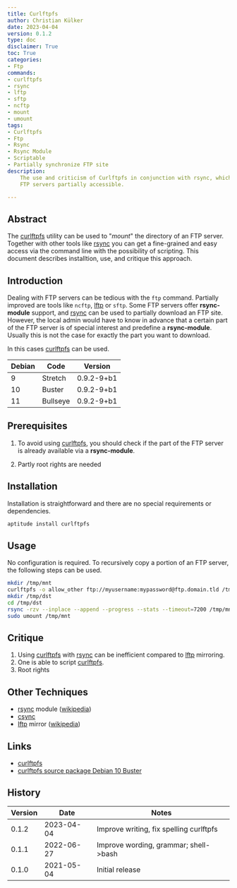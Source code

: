 ```yaml
---
title: Curlftpfs
author: Christian Külker
date: 2023-04-04
version: 0.1.2
type: doc
disclaimer: True
toc: True
categories:
- Ftp
commands:
- curlftpfs
- rsync
- lftp
- sftp
- ncftp
- mount
- umount
tags:
- Curlftpfs
- Ftp
- Rsync
- Rsync Module
- Scriptable
- Partially synchronize FTP site
description:
    The use and criticism of Curlftpfs in conjunction with rsync, which makes
    FTP servers partially accessible.

---
```


## Abstract

The [curlftpfs] utility can be used to "_mount_" the directory of an FTP server.
Together with other tools like [rsync] you can get a fine-grained and easy
access via the command line with the possibility of scripting. This document
describes installtion, use, and critique this approach.

## Introduction

Dealing with FTP servers can be tedious with the `ftp` command. Partially
improved are tools like `ncftp`, [lftp] or `sftp`. Some FTP servers offer
__rsync-module__ support, and [rsync] can be used to partially download an FTP
site. However, the local admin would have to know in advance that a certain
part of the FTP server is of special interest and predefine a __rsync-module__.
Usually this is not the case for exactly the part you want to download.

In this cases [curlftpfs] can be used.

| Debian | Code       | Version    |
|--------|------------|------------|
|  9     | Stretch    | 0.9.2-9+b1 |
| 10     | Buster     | 0.9.2-9+b1 |
| 11     | Bullseye   | 0.9.2-9+b1 |

## Prerequisites

1. To avoid using [curlftpfs], you should check if the part of the FTP server is
   already available via a __rsync-module__.

2. Partly root rights are needed

## Installation

Installation is straightforward and there are no special requirements or
dependencies.

```bash
aptitude install curlftpfs
```

## Usage

No configuration is required. To recursively copy a portion of an FTP server,
the following steps can be used.

```bash
mkdir /tmp/mnt
curlftpfs -o allow_other ftp://myusername:mypassword@ftp.domain.tld /tmp/mnt
mkdir /tmp/dst
cd /tmp/dst
rsync -rzv --inplace --append --progress --stats --timeout=7200 /tmp/mnt/somedir .
sudo umount /tmp/mnt
```

## Critique

1. Using [curlftpfs] with [rsync] can be inefficient compared to [lftp]
   mirroring.
2. One is able to script [curlftpfs].
3. Root rights

## Other Techniques

- [rsync] module ([wikipedia][rsync wikipedia])
- [csync]
- [lftp] mirror ([wikipedia][lftp wikipedia])

## Links

- [curlftpfs]
- [curlftpfs source package Debian 10 Buster]

## History

| Version | Date       | Notes                                                |
| ------- | ---------- | ---------------------------------------------------- |
| 0.1.2   | 2023-04-04 | Improve writing, fix spelling curlftpfs              |
| 0.1.1   | 2022-06-27 | Improve wording, grammar; shell->bash                |
| 0.1.0   | 2021-05-04 | Initial release                                      |

[csync]: https://csync.org/
[lftp]: https://lftp.yar.ru/
[lftp wikipedia]: https://en.wikipedia.org/wiki/Lftp
[rsync]: https://rsync.samba.org/
[rsync wikipedia]: https://en.wikipedia.org/wiki/Rsync
[curlftpfs]: http://curlftpfs.sourceforge.net/
[curlftpfs source package debian 10 buster]: https://packages.debian.org/source/buster/curlftpfs

